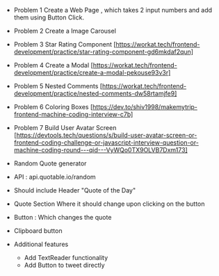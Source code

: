 - Problem 1
  Create a Web Page , which takes 2 input numbers and add them using Button Click.

- Problem 2
  Create a Image Carousel

- Problem 3
  Star Rating Component
  [https://workat.tech/frontend-development/practice/star-rating-component-gd6mkdaf2qun]

- Problem 4
  Create a Modal
  [https://workat.tech/frontend-development/practice/create-a-modal-pekouse93v3r]

- Problem 5
  Nested Comments
  [https://workat.tech/frontend-development/practice/nested-comments-dw58rtamjfe9]

- Problem 6
  Coloring Boxes
  [https://dev.to/shiv1998/makemytrip-frontend-machine-coding-interview-c7b]

- Problem 7
  Build User Avatar Screen
  [https://devtools.tech/questions/s/build-user-avatar-screen-or-frontend-coding-challenge-or-javascript-interview-question-or-machine-coding-round---qid---VyWQo0TX9OLVB7Dxm173]

- Random Quote generator
- API : api.quotable.io/random
- Should include Header "Quote of the Day"
- Quote Section Where it should change upon clicking on the button
- Button : Which changes the quote
- Clipboard button
- Additional features
  - Add TextReader functionality
  - Add Button to tweet directly
